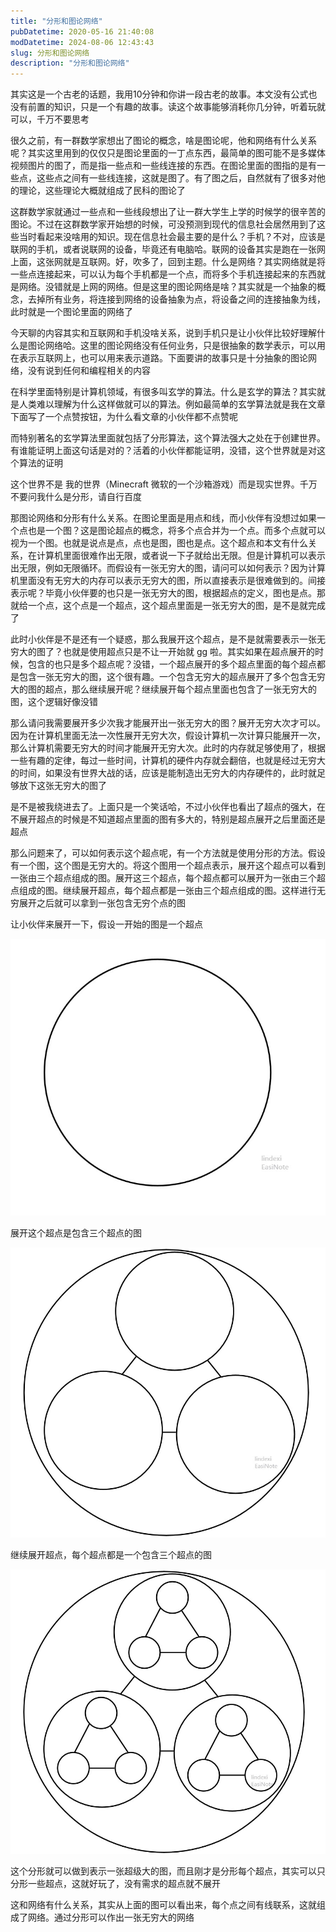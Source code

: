 ```yaml
---
title: "分形和图论网络"
pubDatetime: 2020-05-16 21:40:08
modDatetime: 2024-08-06 12:43:43
slug: 分形和图论网络
description: "分形和图论网络"
---
```





其实这是一个古老的话题，我用10分钟和你讲一段古老的故事。本文没有公式也没有前置的知识，只是一个有趣的故事。读这个故事能够消耗你几分钟，听着玩就可以，千万不要思考

<!--more-->


<!-- CreateTime:5/17/2020 5:40:08 PM -->



很久之前，有一群数学家想出了图论的概念，啥是图论呢，他和网络有什么关系呢？其实这里用到的仅仅只是图论里面的一丁点东西，最简单的图可能不是多媒体视频图片的图了，而是指一些点和一些线连接的东西。在图论里面的图指的是有一些点，这些点之间有一些线连接，这就是图了。有了图之后，自然就有了很多对他的理论，这些理论大概就组成了民科的图论了

这群数学家就通过一些点和一些线段想出了让一群大学生上学的时候学的很辛苦的图论。不过在这群数学家开始想的时候，可没预测到现代的信息社会居然用到了这些当时看起来没啥用的知识。现在信息社会最主要的是什么？手机？不对，应该是联网的手机，或者说联网的设备，毕竟还有电脑哈。联网的设备其实是跑在一张网上面，这张网就是互联网。好，吹多了，回到主题。什么是网络？其实网络就是将一些点连接起来，可以认为每个手机都是一个点，而将多个手机连接起来的东西就是网络。没错就是上网的网络。但是这里的图论网络是啥？其实就是一个抽象的概念，去掉所有业务，将连接到网络的设备抽象为点，将设备之间的连接抽象为线，此时就是一个图论里面的网络了


今天聊的内容其实和互联网和手机没啥关系，说到手机只是让小伙伴比较好理解什么是图论网络哈。这里的图论网络没有任何业务，只是很抽象的数学表示，可以用在表示互联网上，也可以用来表示道路。下面要讲的故事只是十分抽象的图论网络，没有说到任何和编程相关的内容

在科学里面特别是计算机领域，有很多叫玄学的算法。什么是玄学的算法？其实就是人类难以理解为什么这样做就可以的算法。例如最简单的玄学算法就是我在文章下面写了一个点赞按钮，为什么看文章的小伙伴都不点赞呢

而特别著名的玄学算法里面就包括了分形算法，这个算法强大之处在于创建世界。有谁能证明上面这句话是对的？活着的小伙伴都能证明，没错，这个世界就是对这个算法的证明

这个世界不是 我的世界（Minecraft 微软的一个沙箱游戏）而是现实世界。千万不要问我什么是分形，请自行百度

那图论网络和分形有什么关系。在图论里面是用点和线，而小伙伴有没想过如果一个点也是一个图？这是图论超点的概念，将多个点合并为一个点。而多个点就可以视为一个图。也就是说点是点，点也是图，图也是点。这个超点和本文有什么关系，在计算机里面很难作出无限，或者说一下子就给出无限。但是计算机可以表示出无限，例如无限循环。而假设有一张无穷大的图，请问可以如何表示？因为计算机里面没有无穷大的内存可以表示无穷大的图，所以直接表示是很难做到的。间接表示呢？毕竟小伙伴要的也只是一张无穷大的图，根据超点的定义，图也是点。那就给一个点，这个点是一个超点，这个超点里面是一张无穷大的图，是不是就完成了

此时小伙伴是不是还有一个疑惑，那么我展开这个超点，是不是就需要表示一张无穷大的图了？也就是使用超点只是不让一开始就 gg 啦。其实如果在超点展开的时候，包含的也只是多个超点呢？没错，一个超点展开的多个超点里面的每个超点都是包含一张无穷大的图，这个很有趣。一个包含无穷大的超点展开了多个包含无穷大的图的超点，那么继续展开呢？继续展开每个超点里面也包含了一张无穷大的图，这个逻辑好像没错

那么请问我需要展开多少次我才能展开出一张无穷大的图？展开无穷大次才可以。因为在计算机里面无法一次性展开无穷大次，假设计算机一次计算只能展开一次，那么计算机需要无穷大的时间才能展开无穷大次。此时的内存就足够使用了，根据一些有趣的定律，每过一些时间，计算机的硬件内存就会翻倍，也就是经过无穷大的时间，如果没有世界大战的话，应该是能制造出无穷大的内存硬件的，此时就足够放下这张无穷大的图了

是不是被我绕进去了。上面只是一个笑话哈，不过小伙伴也看出了超点的强大，在不展开超点的时候是不知道超点里面的图有多大的，特别是超点展开之后里面还是超点

那么问题来了，可以如何表示这个超点呢，有一个方法就是使用分形的方法。假设有一个图，这个图是无穷大的。将这个图用一个超点表示，展开这个超点可以看到一张由三个超点组成的图。展开这三个超点，每个超点都可以展开为一张由三个超点组成的图。继续展开超点，每个超点都是一张由三个超点组成的图。这样进行无穷展开之后就可以拿到一张包含无穷个点的图

让小伙伴来展开一下，假设一开始的图是一个超点

<!-- ![](images/img-分形和图论网络0.png) -->
![](images/img-modify-f7d5b9b04149aff0b4999eb60557bde3.jpg)

展开这个超点是包含三个超点的图

<!-- ![](images/img-分形和图论网络1.png) -->

![](images/img-modify-23fd6c665ca2d3531b559fc606e4f8f5.jpg)

继续展开超点，每个超点都是一个包含三个超点的图

<!-- ![](images/img-分形和图论网络2.png) -->

![](images/img-modify-15ced22631850fe3c0bbd8e5be44948b.jpg)

这个分形就可以做到表示一张超级大的图，而且刚才是分形每个超点，其实可以只分形一些超点，这就好玩了，没有需求的超点就不展开

这和网络有什么关系，其实从上面的图可以看出来，每个点之间有线联系，这就组成了网络。通过分形可以作出一张无穷大的网络

